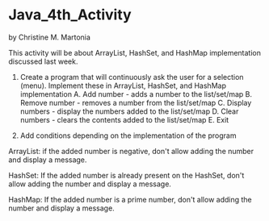 # Java_4th_Activity
by Christine M. Martonia

This activity will be about ArrayList, HashSet, and HashMap implementation discussed last week.

1. Create a program that will continuously ask the user for a selection (menu). Implement these in ArrayList, HashSet, and HashMap implementation
        A. Add number - adds a number to the list/set/map
        B. Remove number - removes a number from the list/set/map
        C. Display numbers - display the numbers added to the list/set/map
        D. Clear numbers - clears the contents added to the list/set/map
        E. Exit

2. Add conditions depending on the implementation of the program

ArrayList: if the added number is negative, don't allow adding the number and display a message.

HashSet: If the added number is already present on the HashSet, don't allow adding the number and display a message.

HashMap: If the added number is a prime number, don't allow adding the number and display a message.

